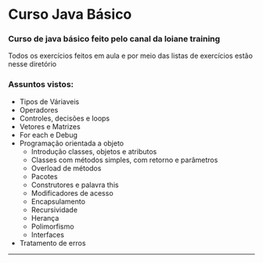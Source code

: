 # Curso Java Básico
### Curso de java básico feito pelo canal da loiane training
Todos os exercícios feitos em aula e por meio das listas de exercícios estão nesse diretório
### Assuntos vistos:
* Tipos de Váriaveis 
* Operadores
* Controles, decisões e loops
* Vetores e Matrizes
* For each e Debug
* Programação orientada a objeto
  * Introdução classes, objetos e atributos
  * Classes com métodos simples, com retorno e parâmetros
  * Overload de métodos
  * Pacotes
  * Construtores e palavra this
  * Modificadores de acesso
  * Encapsulamento
  * Recursividade
  * Herança
  * Polimorfismo
  * Interfaces
* Tratamento de erros
***
